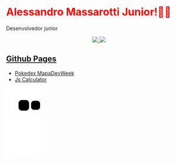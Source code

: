 <div>
<h1 style="color:red;">Alessandro Massarotti Junior!🐱‍👤</h1>
<p>Desenvolvedor junior</p>
</div>



<div align="center">
  <a href="https://github.com/Alessandro-Massarotti-Jr">
  <img height="180em" src="https://github-readme-stats.vercel.app/api?username=alessandro-massarotti-jr&show_icons=true&title_color=ff0000&text_color=ffffff&icon_color=c7c7c7&border_color=ffffff&bg_color=0,000000,222&include_all_commits=true&count_private=true"/>
  <img height="180em" src="https://github-readme-stats.vercel.app/api/top-langs/?username=alessandro-massarotti-jr&layout=compact&langs_count=7&&title_color=ff0000&text_color=ffffff&icon_color=c7c7c7&border_color=ffffff&bg_color=0,000000,222"/>
</div>
  
<div>
  <h2>Github Pages</h2> 
  <ul>
    <li><a href="https://alessandro-massarotti-jr.github.io/Pokedex-MapaDevWeek/" target="_blank">Pokedex MapaDevWeek</a></li>
    <li><a href="https://alessandro-massarotti-jr.github.io/Js-Calculator/" target="_blank">Js Calculator</a></li>
  </ul>
</div>
  
![Snake animation](https://github.com/Alessandro-Massarotti-Jr/Alessandro-Massarotti-Jr/blob/output/github-contribution-grid-snake.svg)  
